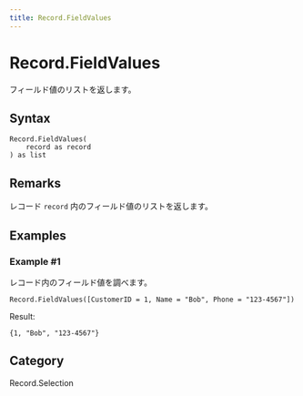```yaml
---
title: Record.FieldValues
---
```


# Record.FieldValues


フィールド値のリストを返します。


## Syntax

```powerquery
Record.FieldValues(
    record as record
) as list
```


## Remarks

レコード <code>record</code> 内のフィールド値のリストを返します。


## Examples

### Example #1 
レコード内のフィールド値を調べます。
```powerquery
Record.FieldValues([CustomerID = 1, Name = "Bob", Phone = "123-4567"])
```

Result: 
```powerquery
{1, "Bob", "123-4567"}
```




## Category
Record.Selection
